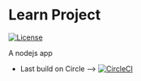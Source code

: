# Learn Project

[![License](https://img.shields.io/badge/license-Apache%202-4EB1BA.svg)](https://www.apache.org/licenses/LICENSE-2.0.html)

A nodejs app 
* Last build on Circle --> [![CircleCI](https://img.shields.io/circleci/project/github/airdata/learn.svg)](https://circleci.com/gh/airdata/learn )
